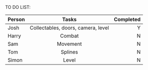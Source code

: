 TO DO LIST:

| Person        | Tasks         | Completed  |
| ------------- |:-------------:| -----:|
| Josh      | Collectables, doors, camera, level | Y |
| Harry      | Combat      |   N |
| Sam | Movement      |    N |
| Tom | Splines      |    N |
| Simon | Level      |    N |
